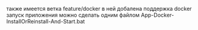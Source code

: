 также имеется ветка feature/docker в ней добалена поддержка docker
запуск приложения можно сделать одним файлом
App-Docker-InstallOrReinstall-And-Start.bat
